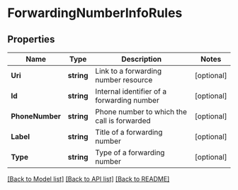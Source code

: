 # ForwardingNumberInfoRules

## Properties

Name | Type | Description | Notes
------------ | ------------- | ------------- | -------------
**Uri** | **string** | Link to a forwarding number resource | [optional] 
**Id** | **string** | Internal identifier of a forwarding number | [optional] 
**PhoneNumber** | **string** | Phone number to which the call is forwarded | [optional] 
**Label** | **string** | Title of a forwarding number | [optional] 
**Type** | **string** | Type of a forwarding number | [optional] 

[[Back to Model list]](../README.md#documentation-for-models) [[Back to API list]](../README.md#documentation-for-api-endpoints) [[Back to README]](../README.md)


